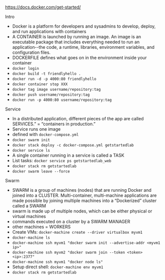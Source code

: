 https://docs.docker.com/get-started/

Intro
- Docker is a platform for developers and sysadmins to develop, deploy, and run applications with containers
- A CONTAINER is launched by running an image. An image is an executable package that includes everything needed to run an application--the code, a runtime, libraries, environment variables, and configuration files.
- DOCKERFILE defines what goes on in the environment inside your container
- `docker login`
- `docker build -t friendlyhello .`
- `docker run -d -p 4000:80 friendlyhello`
- `docker container stop XXX`
- `docker tag image username/repository:tag`
- `docker push username/repository:tag`
- `docker run -p 4000:80 username/repository:tag`

Service
- In a distributed application, different pieces of the app are called SERVICES.” = “containers in production.”
- Service runs one image
- defined with `docker-compose.yml`
- `docker swarm init`
- `docker stack deploy -c docker-compose.yml getstartedlab`
- `docker service ls`
- A single container running in a service is called a TASK
- List tasks: `docker service ps getstartedlab_web`
- `docker stack rm getstartedlab`
- `docker swarm leave --force`

Swarm
- SWARM is a group of machines (nodes) that are running Docker and joined into a CLUSTER. Multi-container, multi-machine applications are made possible by joining multiple machines into a “Dockerized” cluster called a SWARM
- swarm is made up of multiple nodes, which can be either physical or virtual machines
- commands executed on a cluster by a SWARM MANAGER
- other machines = WORKERS
- Create VMs: `docker-machine create --driver virtualbox myvm1`
- `docker-machine ls`
- `docker-machine ssh myvm1 "docker swarm init --advertise-addr <myvm1 ip>"`
- `docker-machine ssh myvm2 "docker swarm join --token <token> <ip>:2377"`
- `docker-machine ssh myvm1 "docker node ls"`
- Setup direct shell: `docker-machine env myvm1`
- `docker stack rm getstartedlab`
